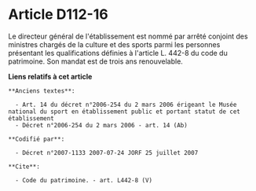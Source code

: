 # Article D112-16

Le directeur général de l'établissement est nommé par arrêté conjoint des ministres chargés de la culture et des sports parmi
les personnes présentant les qualifications définies à l'article L. 442-8 du code du patrimoine. Son mandat est de trois ans
renouvelable.

**Liens relatifs à cet article**

	**Anciens textes**:

	  - Art. 14 du décret n°2006-254 du 2 mars 2006 érigeant le Musée national du sport en établissement public et portant statut de cet établissement
	  - Décret n°2006-254 du 2 mars 2006 - art. 14 (Ab)

	**Codifié par**:

	  - Décret n°2007-1133 2007-07-24 JORF 25 juillet 2007

	**Cite**:

	  - Code du patrimoine. - art. L442-8 (V)
